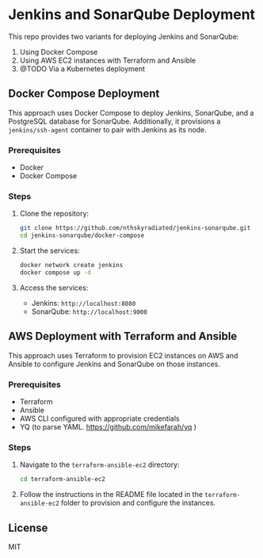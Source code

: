 # Jenkins and SonarQube Deployment

This repo provides two variants for deploying Jenkins and SonarQube:
1. Using Docker Compose
2. Using AWS EC2 instances with Terraform and Ansible
3. @TODO Via a Kubernetes deployment

## Docker Compose Deployment

This approach uses Docker Compose to deploy Jenkins, SonarQube, and a PostgreSQL database for SonarQube. Additionally, it provisions a `jenkins/ssh-agent` container to pair with Jenkins as its node.

### Prerequisites

- Docker
- Docker Compose

### Steps

1. Clone the repository:
    ```sh
    git clone https://github.com/nthskyradiated/jenkins-sonarqube.git
    cd jenkins-sonarqube/docker-compose
    ```

2. Start the services:
    ```sh
    docker network create jenkins
    docker compose up -d
    ```

3. Access the services:
    - Jenkins: `http://localhost:8080`
    - SonarQube: `http://localhost:9000`

## AWS Deployment with Terraform and Ansible

This approach uses Terraform to provision EC2 instances on AWS and Ansible to configure Jenkins and SonarQube on those instances.

### Prerequisites

- Terraform
- Ansible
- AWS CLI configured with appropriate credentials
- YQ (to parse YAML. https://github.com/mikefarah/yq )

### Steps

1. Navigate to the `terraform-ansible-ec2` directory:
    ```sh
    cd terraform-ansible-ec2
    ```

2. Follow the instructions in the README file located in the `terraform-ansible-ec2` folder to provision and configure the instances.

## License
MIT
